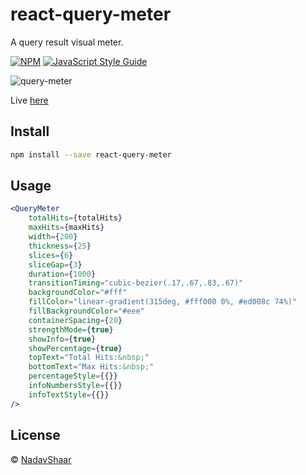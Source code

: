 # react-query-meter

A query result visual meter.

[![NPM](https://img.shields.io/npm/v/react-query-meter.svg)](https://www.npmjs.com/package/react-query-meter) [![JavaScript Style Guide](https://img.shields.io/badge/code_style-standard-brightgreen.svg)](https://standardjs.com)

![query-meter](https://user-images.githubusercontent.com/8030614/87880420-3962ba80-c9fa-11ea-83a0-e7f5c40b994f.png)

Live [here](https://nadavshaar.github.io/react-query-meter/)

## Install

```bash
npm install --save react-query-meter
```

## Usage

```jsx
<QueryMeter
    totalHits={totalHits}
    maxHits={maxHits}
    width={200}
    thickness={25}
    slices={6}
    sliceGap={3}
    duration={1000}
    transitionTiming="cubic-bezier(.17,.67,.83,.67)"
    backgroundColor="#fff"
    fillColor="linear-gradient(315deg, #fff000 0%, #ed008c 74%)"
    fillBackgroundColor="#eee"
    containerSpacing={20}
    strengthMode={true}
    showInfo={true}
    showPercentage={true}
    topText="Total Hits:&nbsp;"
    bottomText="Max Hits:&nbsp;"
    percentageStyle={{}}
    infoNumbersStyle={{}}
    infoTextStyle={{}}
/>
```

## License

 © [NadavShaar](https://github.com/NadavShaar)
